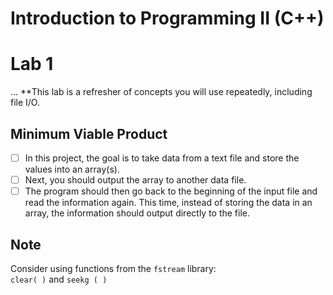 # Introduction to Programming II (C++) 
# Lab 1 
...
**This lab is a refresher of concepts you will use repeatedly, including file I/O.

## Minimum Viable Product

- [ ] In this project, the goal is to take data from a text file and store the values into an array(s). 
- [ ] Next, you should output the array to another data file. 
- [ ] The program should then go back to the beginning of the input file and read the information again. This time, instead of storing the data in an array, the information should output directly to the file. 

## Note

Consider using functions from the `fstream` library:  
`clear( )` and `seekg ( )` 
